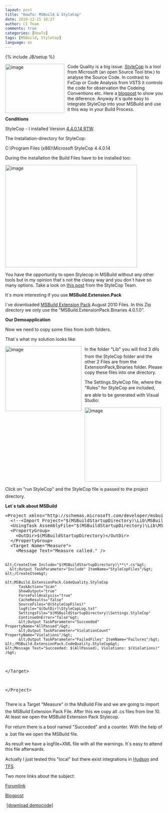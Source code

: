 ```yaml
---
layout: post
title: "HowTo: MSBuild & StyleCop"
date: 2010-12-15 18:27
author: CI Team
comments: true
categories: [HowTo]
tags: [MSBuild, StyleCop]
language: en
---
```

{% include JB/setup %}

  <p><img style="background-image: none; border-bottom: 0px; border-left: 0px; margin: 0px 10px 0px 0px; padding-left: 0px; padding-right: 0px; border-top: 0px; border-right: 0px; padding-top: 0px" title="image" border="0" alt="image" align="left" src="{{BASE_PATH}}/assets/wp-images-de/image_thumb280.png" width="189" height="157" />Code Quality is a big issue. <a href="http://stylecop.codeplex.com/">StyleCop</a> is a tool from Microsoft (an open Source Tool btw.) to analyse the Source Code. In contrast to FxCop or Code Analysis from VSTS it controls the code for observation the Codeing Conventions etc. Here a <a href="http://blogs.msdn.com/b/bharry/archive/2008/07/19/clearing-up-confusion.aspx">blogpost</a> to show you the diference. Anyway it´s quite easy to integrate StyleCop into your MSBuild and use it this way in your Build Process. </p>  
  <!--more-->  <p><b>Conditions</b></p>  
  <p>StyleCop - I installed Version <a href="http://stylecop.codeplex.com/releases/view/44839">4.4.0.14 RTW</a>.</p>  <p>The Installation-directory for StyleCop:</p>  <p>C:\Program Files (x86)\Microsoft StyleCop 4.4.0.14</p>  <p>During the installation the Build Files have to be installed too:</p>  <p><img style="background-image: none; border-bottom: 0px; border-left: 0px; padding-left: 0px; padding-right: 0px; border-top: 0px; border-right: 0px; padding-top: 0px" title="image" border="0" alt="image" src="{{BASE_PATH}}/assets/wp-images-de/image_thumb281.png" width="421" height="327" /></p>  <p>You have the opportunity to open Stylecop in MSBuild without any other tools but in my opinion that´s not the classy way and you don´t have so many options. Take a look on <a href="http://blogs.msdn.com/b/sourceanalysis/archive/2008/05/24/source-analysis-msbuild-integration.aspx">this post</a> from the StyleCop Team. </p>  <p>It´s more interesting if you use <b>MSBuild.Extension.Pack</b></p>  <p>I´ve downloaded <a href="http://msbuildextensionpack.codeplex.com/releases/view/46020">MSBuild Extension Pack</a> August 2010 Files. In this Zip directory we only use the "MSBuild.ExtensionPack.Binaries 4.0.1.0".</p>  <p><b>Our Demoapplication</b><b> </b></p>  
  <p>Now we need to copy some files from both folders.</p>  <p>That´s what my solution looks like:</p>  <p><img style="background-image: none; border-bottom: 0px; border-left: 0px; margin: 0px 10px 0px 0px; padding-left: 0px; padding-right: 0px; border-top: 0px; border-right: 0px; padding-top: 0px" title="image" border="0" alt="image" align="left" src="{{BASE_PATH}}/assets/wp-images-de/image_thumb282.png" width="244" height="207" /></p>  
  <p>In the folder "Lib" you will find 3 dlls from the StyleCop folder and the other 2 Files are from the ExtensionPack,Binaries folder. Please copy these files into one directory. </p>  
  
  <p>The Settings.StyleCop file, where the "Rules" for StyleCop are included, are able to be generated with Visual Studio:</p>  <p><img style="background-image: none; border-bottom: 0px; border-left: 0px; padding-left: 0px; padding-right: 0px; border-top: 0px; border-right: 0px; padding-top: 0px" title="image" border="0" alt="image" src="{{BASE_PATH}}/assets/wp-images-de/image_thumb283.png" width="244" height="237" /></p>  <p>Click on "run StyleCop" and the StyleCop file is passed to the project directory. </p>  <p><b>Let´s talk about MSBuild</b></p>  <div style="padding-bottom: 0px; margin: 0px; padding-left: 0px; padding-right: 0px; display: inline; float: none; padding-top: 0px" id="scid:812469c5-0cb0-4c63-8c15-c81123a09de7:4bdb5f89-5a3f-4617-8aa1-b5221091969b" class="wlWriterEditableSmartContent"><pre name="code" class="c#">&lt;Project xmlns="http://schemas.microsoft.com/developer/msbuild/2003" DefaultTargets="Measure"&gt;
  &lt;!--&lt;Import Project="$(MSBuildStartupDirectory)\Lib\MSBuild.ExtensionPack.tasks"/&gt;--&gt;
  &lt;UsingTask AssemblyFile="$(MSBuildStartupDirectory)\Lib\MSBuild.ExtensionPack.StyleCop.dll" TaskName="MSBuild.ExtensionPack.CodeQuality.StyleCop"/&gt;
  &lt;PropertyGroup&gt;
    &lt;OutDir&gt;$(MSBuildStartupDirectory)&lt;/OutDir&gt;
  &lt;/PropertyGroup&gt;
  &lt;Target Name="Measure"&gt;
    &lt;Message Text="Measure called." /&gt;

    &lt;CreateItem Include="$(MSBuildStartupDirectory)\**\*.cs"&gt;
      &lt;Output TaskParameter="Include" ItemName="StyleCopFiles"/&gt;
    &lt;/CreateItem&gt;

    &lt;MSBuild.ExtensionPack.CodeQuality.StyleCop
          TaskAction="Scan"
          ShowOutput="true"
          ForceFullAnalysis="true"
          CacheResults="false"
          SourceFiles="@(StyleCopFiles)"
          logFile="$(OutDir)\StyleCopLog.txt"
          SettingsFile="$(MSBuildStartupDirectory)\Settings.StyleCop"
          ContinueOnError="false"&gt;
          &lt;Output TaskParameter="Succeeded" PropertyName="AllPassed"/&gt;
          &lt;Output TaskParameter="ViolationCount" PropertyName="Violations"/&gt;
          &lt;Output TaskParameter="FailedFiles" ItemName="Failures"/&gt;
    &lt;/MSBuild.ExtensionPack.CodeQuality.StyleCop&gt;
    &lt;Message Text="Succeeded: $(AllPassed), Violations: $(Violations)" /&gt;
  &lt;/Target&gt;

&lt;/Project&gt;
</pre></div>

<p>There is a Target "Measure" in the MsBuild File and we are going to import the MSBuild Extension Pack File. After this we copy all .cs files from line 10. At least we open the MSBuild Extension Pack Stylecop.</p>

<p>For return there is a bool named "Succeded" and a counter. With the help of a .bat file we open the MSBuild file.</p>

<p>As result we have a logfile+XML file with all the warnings. It´s easy to attend this file afterwards. </p>

<p>Actually I just tested this "local" but there exist integrations in <a href="http://redsolo.blogspot.com/2008/05/hudson-adds-support-for-stylecop.html">Hudson</a> and <a href="http://msmvps.com/blogs/rfennell/archive/2008/10/15/using-stylecop-in-tfs-team-build.aspx">TFS</a>.</p>

<p>Two more links about the subject:</p>

<p><a href="http://social.msdn.microsoft.com/Forums/en/msbuild/thread/016e4856-ec53-4406-8897-29908d32e905">Forumlink</a></p>

<p><a href="http://blog.newagesolution.net/2008/07/how-to-use-stylecop-and-msbuild-and.html">Blogpost</a></p>

<p>&#160;<a href="{{BASE_PATH}}/assets/files/democode/msbuildcodequalitystylecop/msbuildcodequalitystylecop.zip">[download democode]</a></p>
